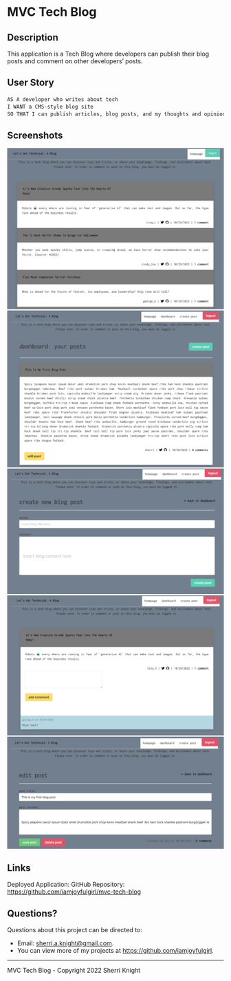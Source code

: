 # MVC Tech Blog

  
## Description
This application is a Tech Blog where developers can publish their blog posts and comment on other developers’ posts.
  
## User Story

```md
AS A developer who writes about tech
I WANT a CMS-style blog site
SO THAT I can publish articles, blog posts, and my thoughts and opinions
```
## Screenshots
![Homepage](./assets/homepage-logged-out.png)
![Dashboard](./assets/dashboard-logged-in.png)
![Create New](./assets/create-new-post.png)
![Add Comment](./assets/add-comment.png)
![Edit or Delete](./assets/edit-delete-post.png)


## Links
Deployed Application: 
GitHub Repository: https://github.com/iamjoyfulgirl/mvc-tech-blog


## Questions?
Questions about this project can be directed to:
- Email: sherri.a.knight@gmail.com. 
- You can view more of my projects at https://github.com/iamjoyfulgirl.

-----------

MVC Tech Blog - Copyright 2022 Sherri Knight
